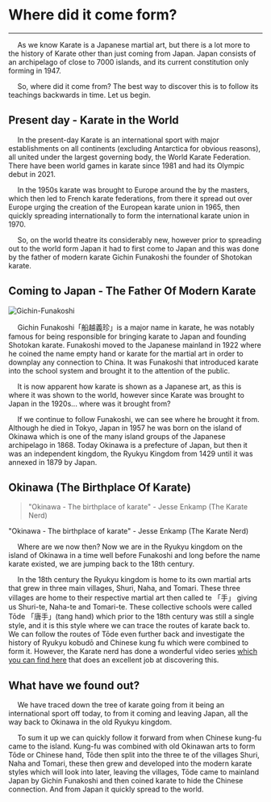 # Where did it come form?
---

&emsp; As we know Karate is a Japanese martial art, but there is a lot more to the history of Karate other than just coming from Japan. Japan consists of an archipelago of close to 7000 islands, and its current constitution only forming in 1947. 

&emsp; So, where did it come from? The best way to discover this is to follow its teachings backwards in time. Let us begin. 

## Present day - Karate in the World

&emsp; In the present-day Karate is an international sport with major establishments on all continents (excluding Antarctica for obvious reasons), all united under the largest governing body, the World Karate Federation. There have been world games in karate since 1981 and had its Olympic debut in 2021. 

&emsp; In the 1950s karate was brought to Europe around the by the masters, which then led to French karate federations, from there it spread out over Europe urging the creation of the European karate union in 1965, then quickly spreading internationally to form the international karate union in 1970. 

&emsp; So, on the world theatre its considerably new, however prior to spreading out to the world form Japan it had to first come to Japan and this was done by the father of modern karate Gichin Funakoshi the founder of Shotokan karate. 

## Coming to Japan - The Father Of Modern Karate
![Gichin-Funakoshi](/main/images/Gichin-Funakoshi.gif)

&emsp; Gichin Funakoshi「船越義珍」is a major name in karate, he was notably famous for being responsible for bringing karate to Japan and founding Shotokan karate. Funakoshi moved to the Japanese mainland in 1922 where he coined the name empty hand or karate for the martial art in order to downplay any connection to China. It was Funakoshi that introduced karate into the school system and brought it to the attention of the public. 

&emsp; It is now apparent how karate is shown as a Japanese art, as this is where it was shown to the world, however since Karate was brought to Japan in the 1920s... where was it brought from? 

&emsp; If we continue to follow Funakoshi, we can see where he brought it from. Although he died in Tokyo, Japan in 1957 he was born on the island of Okinawa which is one of the many island groups of the Japanese archipelago in 1868. Today Okinawa is a prefecture of Japan, but then it was an independent kingdom, the Ryukyu Kingdom from 1429 until it was annexed in 1879 by Japan. 

## Okinawa (The Birthplace Of Karate)
> "Okinawa - The birthplace of karate" - Jesse Enkamp (The Karate Nerd)

"Okinawa - The birthplace of karate" - Jesse Enkamp (The Karate Nerd) 

&emsp; Where are we now then? Now we are in the Ryukyu kingdom on the island of Okinawa in a time well before Funakoshi and long before the name karate existed, we are jumping back to the 18th century. 

&emsp; In the 18th century the Ryukyu kingdom is home to its own martial arts that grew in three main villages, Shuri, Naha, and Tomari. These three villages are home to their respective martial art then called te 「手」 giving us Shuri-te, Naha-te and Tomari-te. These collective schools were called Tōde 「唐手」(tang hand) which prior to the 18th century was still a single style, and it is this style where we can trace the routes of karate back to. We can follow the routes of Tōde even further back and investigate the history of Ryukyu kobudō and Chinese kung fu which were combined to form it. However, the Karate nerd has done a wonderful video series [which you can find here](https://youtube.com/playlist?list=PLnepTzrhzuB-6k93Klo0L5GDwiMym3Y9a) that does an excellent job at discovering this. 

## What have we found out?

&emsp; We have traced down the tree of karate going from it being an international sport off today, to from it coming and leaving Japan, all the way back to Okinawa in the old Ryukyu kingdom. 

&emsp; To sum it up we can quickly follow it forward from when Chinese kung-fu came to the island. Kung-fu was combined with old Okinawan arts to form Tōde or Chinese hand, Tōde then split into the three te of the villages Shuri, Naha and Tomari, these then grew and developed into the modern karate styles which will look into later, leaving the villages, Tōde came to mainland Japan by Gichin Funakoshi and then coined karate to hide the Chinese connection. And from Japan it quickly spread to the world. 